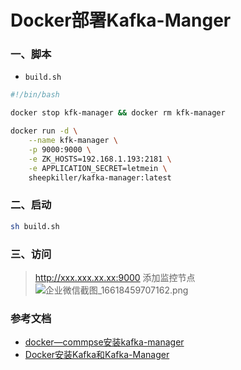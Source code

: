 # Docker部署Kafka-Manger

### 一、脚本
- `build.sh`
```bash
#!/bin/bash

docker stop kfk-manager && docker rm kfk-manager

docker run -d \
    --name kfk-manager \
    -p 9000:9000 \
    -e ZK_HOSTS=192.168.1.193:2181 \
    -e APPLICATION_SECRET=letmein \
    sheepkiller/kafka-manager:latest

```

### 二、启动
```bash
sh build.sh
```

### 三、访问
> http://xxx.xxx.xx.xx:9000
> 添加监控节点
![企业微信截图_16618459707162.png](http://tva1.sinaimg.cn/large/d1b93a20ly1h5oufn5f2vj20ny0cwmzj.jpg)

### 参考文档
* [docker—commpse安装kafka-manager](https://dandelioncloud.cn/article/details/1534268494447407105/)
* [Docker安装Kafka和Kafka-Manager](https://blog.csdn.net/hunheidaode/article/details/121416949)